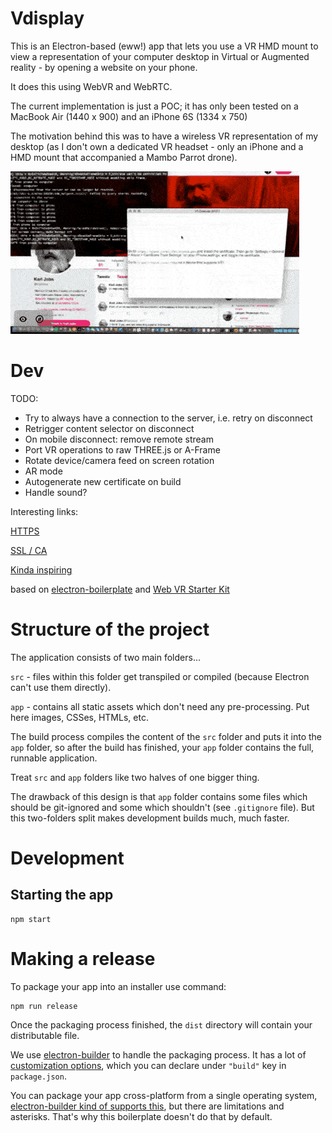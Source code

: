 # Vdisplay

This is an Electron-based (eww!) app that lets you use a VR HMD mount to view a representation of your computer desktop in Virtual or Augmented reality - by opening a website on your phone.

It does this using WebVR and WebRTC.

The current implementation is just a POC; it has only been tested on a MacBook Air (1440 x 900) and an iPhone 6S (1334 x 750)

The motivation behind this was to have a wireless VR representation of my desktop (as I don't own a dedicated VR headset - only an iPhone and a HMD mount that accompanied a Mambo Parrot drone).

![Demo](demo.gif "Demo")


# Dev

TODO:
- Try to always have a connection to the server, i.e. retry on disconnect
- Retrigger content selector on disconnect
- On mobile disconnect: remove remote stream
- Port VR operations to raw THREE.js or A-Frame
- Rotate device/camera feed on screen rotation
- AR mode
- Autogenerate new certificate on build
- Handle sound?


Interesting links:

[HTTPS](https://medium.freecodecamp.org/how-to-get-https-working-on-your-local-development-environment-in-5-minutes-7af615770eec)

[SSL / CA](https://support.securly.com/hc/en-us/articles/206978437-How-to-deploy-Securly-SSL-certificate-to-iOS-)

[Kinda inspiring](https://github.com/brianpeiris/RiftSketch)

based on [electron-boilerplate](https://github.com/szwacz/electron-boilerplate) and [Web VR Starter Kit](https://github.com/povdocs/webvr-starter-kit)


# Structure of the project

The application consists of two main folders...

`src` - files within this folder get transpiled or compiled (because Electron can't use them directly).

`app` - contains all static assets which don't need any pre-processing. Put here images, CSSes, HTMLs, etc.

The build process compiles the content of the `src` folder and puts it into the `app` folder, so after the build has finished, your `app` folder contains the full, runnable application.

Treat `src` and `app` folders like two halves of one bigger thing.

The drawback of this design is that `app` folder contains some files which should be git-ignored and some which shouldn't (see `.gitignore` file). But this two-folders split makes development builds much, much faster.


# Development

## Starting the app

```
npm start
```

# Making a release

To package your app into an installer use command:
```
npm run release
```

Once the packaging process finished, the `dist` directory will contain your distributable file.

We use [electron-builder](https://github.com/electron-userland/electron-builder) to handle the packaging process. It has a lot of [customization options](https://www.electron.build/configuration/configuration), which you can declare under `"build"` key in `package.json`.

You can package your app cross-platform from a single operating system, [electron-builder kind of supports this](https://www.electron.build/multi-platform-build), but there are limitations and asterisks. That's why this boilerplate doesn't do that by default.
